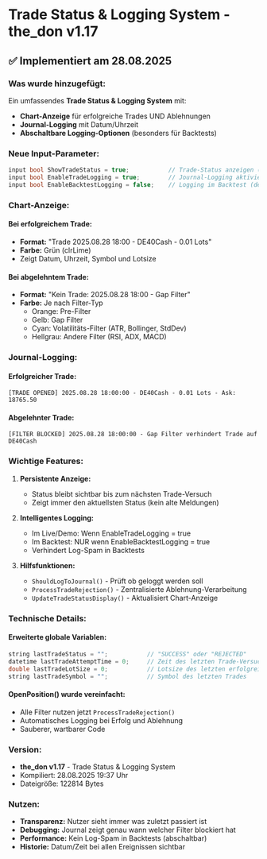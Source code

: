 # Trade Status & Logging System - the_don v1.17

## ✅ Implementiert am 28.08.2025

### Was wurde hinzugefügt:
Ein umfassendes **Trade Status & Logging System** mit:
- **Chart-Anzeige** für erfolgreiche Trades UND Ablehnungen
- **Journal-Logging** mit Datum/Uhrzeit
- **Abschaltbare Logging-Optionen** (besonders für Backtests)

### Neue Input-Parameter:
```cpp
input bool ShowTradeStatus = true;           // Trade-Status anzeigen (Erfolg/Ablehnung)
input bool EnableTradeLogging = true;        // Journal-Logging aktivieren
input bool EnableBacktestLogging = false;    // Logging im Backtest (default: aus)
```

### Chart-Anzeige:

#### Bei erfolgreichem Trade:
- **Format:** "Trade 2025.08.28 18:00 - DE40Cash - 0.01 Lots"
- **Farbe:** Grün (clrLime)
- Zeigt Datum, Uhrzeit, Symbol und Lotsize

#### Bei abgelehntem Trade:
- **Format:** "Kein Trade: 2025.08.28 18:00 - Gap Filter"
- **Farbe:** Je nach Filter-Typ
  - Orange: Pre-Filter
  - Gelb: Gap Filter
  - Cyan: Volatilitäts-Filter (ATR, Bollinger, StdDev)
  - Hellgrau: Andere Filter (RSI, ADX, MACD)

### Journal-Logging:

#### Erfolgreicher Trade:
```
[TRADE OPENED] 2025.08.28 18:00:00 - DE40Cash - 0.01 Lots - Ask: 18765.50
```

#### Abgelehnter Trade:
```
[FILTER BLOCKED] 2025.08.28 18:00:00 - Gap Filter verhindert Trade auf DE40Cash
```

### Wichtige Features:

1. **Persistente Anzeige:**
   - Status bleibt sichtbar bis zum nächsten Trade-Versuch
   - Zeigt immer den aktuellsten Status (kein alte Meldungen)

2. **Intelligentes Logging:**
   - Im Live/Demo: Wenn EnableTradeLogging = true
   - Im Backtest: NUR wenn EnableBacktestLogging = true
   - Verhindert Log-Spam in Backtests

3. **Hilfsfunktionen:**
   - `ShouldLogToJournal()` - Prüft ob geloggt werden soll
   - `ProcessTradeRejection()` - Zentralisierte Ablehnung-Verarbeitung
   - `UpdateTradeStatusDisplay()` - Aktualisiert Chart-Anzeige

### Technische Details:

#### Erweiterte globale Variablen:
```cpp
string lastTradeStatus = "";           // "SUCCESS" oder "REJECTED"
datetime lastTradeAttemptTime = 0;     // Zeit des letzten Trade-Versuchs
double lastTradeLotSize = 0;           // Lotsize des letzten erfolgreichen Trades
string lastTradeSymbol = "";           // Symbol des letzten Trades
```

#### OpenPosition() wurde vereinfacht:
- Alle Filter nutzen jetzt `ProcessTradeRejection()`
- Automatisches Logging bei Erfolg und Ablehnung
- Sauberer, wartbarer Code

### Version:
- **the_don v1.17** - Trade Status & Logging System
- Kompiliert: 28.08.2025 19:37 Uhr
- Dateigröße: 122814 Bytes

### Nutzen:
- **Transparenz:** Nutzer sieht immer was zuletzt passiert ist
- **Debugging:** Journal zeigt genau wann welcher Filter blockiert hat
- **Performance:** Kein Log-Spam in Backtests (abschaltbar)
- **Historie:** Datum/Zeit bei allen Ereignissen sichtbar